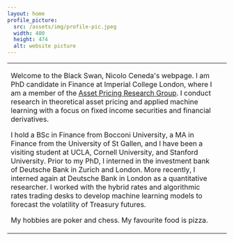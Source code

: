 ```yaml
---
layout: home
profile_picture:
  src: /assets/img/profile-pic.jpeg
  width: 400
  height: 474
  alt: website picture
---
```


<table>
  <tr>
    <td>
<p>
Welcome to the Black Swan, Nicolo Ceneda's webpage. I am PhD candidate in Finance at Imperial College London, where I am a member of the <a href="https://sites.google.com/view/imperialassetpricing/home">Asset Pricing Research Group</a>. I conduct research in theoretical asset pricing and applied machine learning with a focus on fixed income securities and financial derivatives. 
</p>

<p>
I hold a BSc in Finance from Bocconi University, a MA in Finance from the University of St Gallen, and I have been a visiting student at UCLA, Cornell University, and Stanford University. Prior to my PhD, I interned in the investment bank of Deutsche Bank in Zurich and London. More recently, I interned again at Deutsche Bank in London as a quantitative researcher. I worked with the hybrid rates and algorithmic rates trading desks to develop machine learning models to forecast the volatility of Treasury futures.
</p>

<p>
My hobbies are poker and chess. My favourite food is pizza.
</p></td>
    <td>
    </td>
  </tr>
</table>